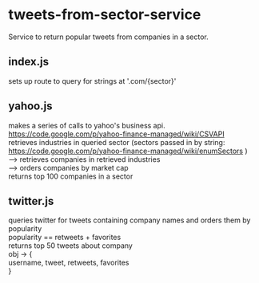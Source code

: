 # tweets-from-sector-service
Service to return popular tweets from companies in a sector.

index.js
--------
sets up route to query for strings at '.com/{sector}'

yahoo.js
--------
makes a series of calls to yahoo's business api.<br>
https://code.google.com/p/yahoo-finance-managed/wiki/CSVAPI<br>
  retrieves industries in queried sector (sectors passed in by string: https://code.google.com/p/yahoo-finance-managed/wiki/enumSectors ) <br>
  --> retrieves companies in retrieved industries<br>
      --> orders companies by market cap<br>
returns top 100 companies in a sector
      
twitter.js
----------
queries twitter for tweets containing company names and orders them by popularity<br>
  popularity == retweets + favorites<br>
returns top 50 tweets about company<br>
  obj -> {<br>
    username, tweet, retweets, favorites<br>
    }
